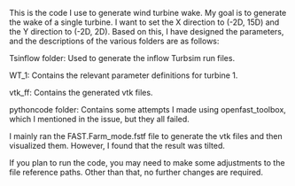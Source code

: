 This is the code I use to generate wind turbine wake. My goal is to generate the wake of a single turbine. I want to set the X direction to (-2D, 15D) and the Y direction to (-2D, 2D). Based on this, I have designed the parameters, and the descriptions of the various folders are as follows:

Tsinflow folder: Used to generate the inflow Turbsim run files.

WT_1: Contains the relevant parameter definitions for turbine 1.

vtk_ff: Contains the generated vtk files.

pythoncode folder: Contains some attempts I made using openfast_toolbox, which I mentioned in the issue, but they all failed.

I mainly ran the FAST.Farm_mode.fstf file to generate the vtk files and then visualized them. However, I found that the result was tilted.

If you plan to run the code, you may need to make some adjustments to the file reference paths. Other than that, no further changes are required.
